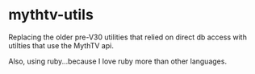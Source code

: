 # mythtv-utils

Replacing the older pre-V30 utilities that relied on direct db access with utilties that use the MythTV api.  

Also, using ruby...because I love ruby more than other languages.
